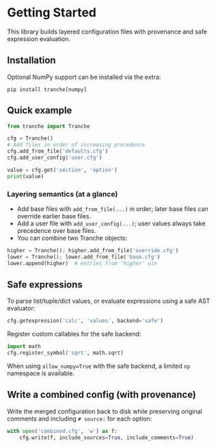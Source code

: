 # Getting Started

This library builds layered configuration files with provenance and safe expression evaluation.

## Installation

Optional NumPy support can be installed via the extra:

```
pip install tranche[numpy]
```

## Quick example

```python
from tranche import Tranche

cfg = Tranche()
# Add files in order of increasing precedence
cfg.add_from_file('defaults.cfg')
cfg.add_user_config('user.cfg')

value = cfg.get('section', 'option')
print(value)
```

### Layering semantics (at a glance)

- Add base files with `add_from_file(...)` in order; later base files can override earlier base files.
- Add a user file with `add_user_config(...)`; user values always take precedence over base files.
- You can combine two Tranche objects:

```python
higher = Tranche(); higher.add_from_file('override.cfg')
lower = Tranche(); lower.add_from_file('base.cfg')
lower.append(higher)  # entries from 'higher' win
```

## Safe expressions

To parse list/tuple/dict values, or evaluate expressions using a safe AST evaluator:

```python
cfg.getexpression('calc', 'values', backend='safe')
```

Register custom callables for the safe backend:

```python
import math
cfg.register_symbol('sqrt', math.sqrt)
```

When using `allow_numpy=True` with the safe backend, a limited `np` namespace is available.

## Write a combined config (with provenance)

Write the merged configuration back to disk while preserving original comments and including `# source:` for each option:

```python
with open('combined.cfg', 'w') as f:
	cfg.write(f, include_sources=True, include_comments=True)
```